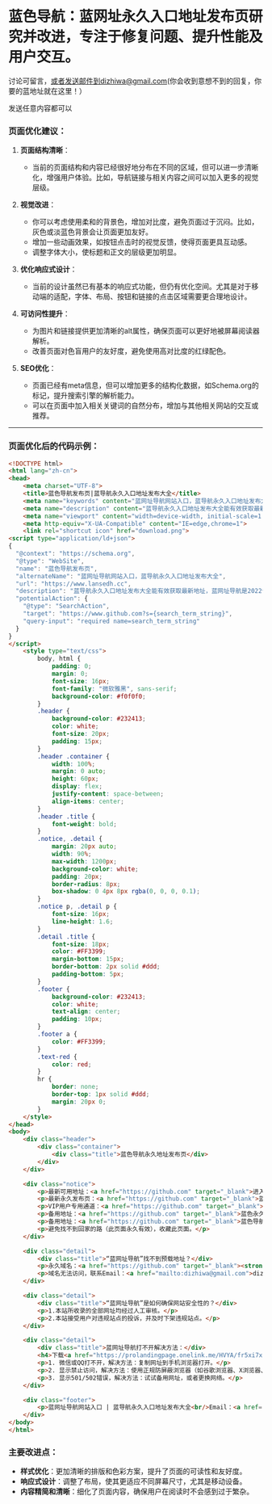 # 蓝色导航：蓝网址永久入口地址发布页研究并改进，专注于修复问题、提升性能及用户交互。

讨论可留言，或者发送邮件到dizhiwa@gmail.com(你会收到意想不到的回复，你要的蓝地址就在这里！）<br>


发送任意内容都可以<br>

### 页面优化建议：

1. **页面结构清晰**：

   * 当前的页面结构和内容已经很好地分布在不同的区域，但可以进一步清晰化，增强用户体验。比如，导航链接与相关内容之间可以加入更多的视觉层级。

2. **视觉改进**：

   * 你可以考虑使用柔和的背景色，增加对比度，避免页面过于沉闷。比如，灰色或淡蓝色背景会让页面更加友好。
   * 增加一些动画效果，如按钮点击时的视觉反馈，使得页面更具互动感。
   * 调整字体大小，使标题和正文的层级更加明显。

3. **优化响应式设计**：

   * 当前的设计虽然已有基本的响应式功能，但仍有优化空间。尤其是对于移动端的适配，字体、布局、按钮和链接的点击区域需要更合理地设计。

4. **可访问性提升**：

   * 为图片和链接提供更加清晰的alt属性，确保页面可以更好地被屏幕阅读器解析。
   * 改善页面对色盲用户的友好度，避免使用高对比度的红绿配色。

5. **SEO优化**：

   * 页面已经有meta信息，但可以增加更多的结构化数据，如Schema.org的标记，提升搜索引擎的解析能力。
   * 可以在页面中加入相关关键词的自然分布，增加与其他相关网站的交互或推荐。

---

### 页面优化后的代码示例：

```html
<!DOCTYPE html>
<html lang="zh-cn">
<head>
    <meta charset="UTF-8">
    <title>蓝色导航发布页|蓝导航永久入口地址发布大全</title>
    <meta name="keywords" content="蓝网址导航网站入口，蓝导航永久入口地址发布大全" /> 
    <meta name="description" content="蓝导航永久入口地址发布大全能有效获取最新地址，蓝网址导航是2022专属入口的自愈吐槽之地。" />
    <meta name="viewport" content="width=device-width, initial-scale=1.0, maximum-scale=1.0, minimum-scale=1.0, user-scalable=no">
    <meta http-equiv="X-UA-Compatible" content="IE=edge,chrome=1">
    <link rel="shortcut icon" href="download.png">
<script type="application/ld+json">
{
  "@context": "https://schema.org",
  "@type": "WebSite",
  "name": "蓝色导航发布页",
  "alternateName": "蓝网址导航网站入口，蓝导航永久入口地址发布大全",
  "url": "https://www.lansedh.cc",
  "description": "蓝导航永久入口地址发布大全能有效获取最新地址，蓝网址导航是2022专属入口的自愈吐槽之地。",
  "potentialAction": {
    "@type": "SearchAction",
    "target": "https://www.github.com?s={search_term_string}",
    "query-input": "required name=search_term_string"
  }
}
</script>
    <style type="text/css">
        body, html {
            padding: 0;
            margin: 0;
            font-size: 16px;
            font-family: "微软雅黑", sans-serif;
            background-color: #f0f0f0;
        }
        .header {
            background-color: #232413;
            color: white;
            font-size: 20px;
            padding: 15px;
        }
        .header .container {
            width: 100%;
            margin: 0 auto;
            height: 60px;
            display: flex;
            justify-content: space-between;
            align-items: center;
        }
        .header .title {
            font-weight: bold;
        }
        .notice, .detail {
            margin: 20px auto;
            width: 90%;
            max-width: 1200px;
            background-color: white;
            padding: 20px;
            border-radius: 8px;
            box-shadow: 0 4px 8px rgba(0, 0, 0, 0.1);
        }
        .notice p, .detail p {
            font-size: 16px;
            line-height: 1.6;
        }
        .detail .title {
            font-size: 18px;
            color: #FF3399;
            margin-bottom: 15px;
            border-bottom: 2px solid #ddd;
            padding-bottom: 5px;
        }
        .footer {
            background-color: #232413;
            color: white;
            text-align: center;
            padding: 10px;
        }
        .footer a {
            color: #FF3399;
        }
        .text-red {
            color: red;
        }
        hr {
            border: none;
            border-top: 1px solid #ddd;
            margin: 20px 0;
        }
    </style>
</head>
<body>
    <div class="header">
        <div class="container">
            <div class="title">蓝色导航永久地址发布页</div>
        </div>
    </div>

    <div class="notice">
        <p>最新可用地址：<a href="https://github.com" target="_blank">进入蓝网址导航</a></p>
        <p>最新永久发布页：<a href="https://github.com" target="_blank">蓝色导航最新发布</a></p>
        <p>VIP用户专用通道：<a href="https://github.com" target="_blank">蓝色导航永久地址</a></p>
        <p>备用地址：<a href="https://github.com" target="_blank">蓝色永久导航发布页</a></p>
        <p>备用地址：<a href="https://github.com" target="_blank">蓝色导航永久免费地址</a></p>
        <p>避免找不到回家的路（此页面永久有效），收藏此页面。</p>
    </div>

    <div class="detail">
        <div class="title">“蓝网址导航”找不到预载地址？</div>
        <p>永久域名：<a href="https://github.com" target="_blank"><strong>https://github.com</strong></a> &nbsp;&nbsp;&nbsp;&nbsp; <a href="lansedh.html" target="_blank"><strong>https://github.com</strong></a> &nbsp;&nbsp;&nbsp;&nbsp;&nbsp;<a href="https://github.com" target="_blank"><strong>https://github.com</strong></a></p>
        <p>域名无法访问，联系Email：<a href="mailto:dizhiwa@gmail.com">dizhiwa@gmail.com</a></p>
    </div>

    <div class="detail">
        <div class="title">“蓝网址导航”是如何确保网站安全性的？</div>
        <p>1.本站所收录的全部网址均经过人工审核。</p>
        <p>2.本站接受用户对违规站点的投诉，并及时下架违规站点。</p>
    </div>

    <div class="detail">
        <div class="title">蓝网址导航打不开解决方法：</div>
        <h4>下载<a href="https://prolandingpage.onelink.me/HVYA/fr5xi7x2" target="_blank"><strong>快连VPN</strong></a>来解决访问问题。该软件提供30分钟试用。</h4>
        <p>1. 微信或QQ打不开，解决方法：复制网址到手机浏览器打开。</p>
        <p>2. 显示禁止访问，解决方法：使用正规防屏蔽浏览器（如谷歌浏览器、X浏览器、VIA浏览器、微软Edge）。</p>
        <p>3. 显示501/502错误，解决方法：试试备用网址，或者更换网络。</p>
    </div>

    <div class="footer">
        <p>蓝网址导航网站入口 | 蓝导航永久入口地址发布大全<br/>Email：<a href="mailto:dizhiwa@gmail.com">dizhiwa@gmail.com</a></p>
    </div>
</body>
</html>
```

### 主要改进点：

* **样式优化**：更加清晰的排版和色彩方案，提升了页面的可读性和友好度。
* **响应式设计**：调整了布局，使其更适应不同屏幕尺寸，尤其是移动设备。
* **内容精简和清晰**：细化了页面内容，确保用户在阅读时不会感到过于繁杂。
